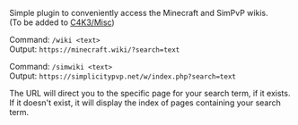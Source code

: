 Simple plugin to conveniently access the Minecraft and SimPvP wikis.  
(To be added to [C4K3/Misc](https://github.com/C4K3/Misc))

Command: `/wiki <text>`  
Output: `https://minecraft.wiki/?search=text`

Command: `/simwiki <text>`  
Output: `https://simplicitypvp.net/w/index.php?search=text`

The URL will direct you to the specific page for your search term, if it exists.  
If it doesn't exist, it will display the index of pages containing your search term. 